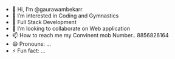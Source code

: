 - 👋 Hi, I’m @gaurawambekarr 
- 👀 I’m interested in Coding and Gymnastics
- 🌱 Full Stack Development 
- 💞️ I’m looking to collaborate on Web application
- 📫 How to reach me my Convinent mob Number.. 8856826164
- 😄 Pronouns: ...
- ⚡ Fun fact: ...

<!---
gaurawambekarr/gaurawambekarr is a ✨ special ✨ repository because its `README.md` (this file) appears on your GitHub profile.
You can click the Preview link to take a look at your changes.
--->
